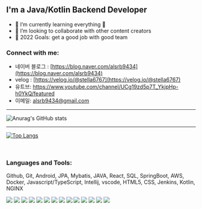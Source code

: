 
## I'm a Java/Kotlin Backend Developer

- 🌱 I’m currently learning everything 🤣
- 👯 I’m looking to collaborate with other content creators
- 🥅 2022 Goals: get a good job with good team


### Connect with me:

- 네이버 블로그 : [https://blog.naver.com/alsrb9434](https://blog.naver.com/alsrb9434)
- velog : [https://velog.io/@stella6767](https://velog.io/@stella6767)
- 유트브: https://www.youtube.com/channel/UCg19zd5p7T_YkjpHp-h0YkQ/featured
- 이메일: alsrb9434@gmail.com

---


<!-- ![Top Langs](https://github-readme-stats.vercel.app/api/top-langs/?username=geesuee&layout=compact&theme=nightowl&langs_count=10)<br> -->
<!-- ![stella6767's GitHub stats](https://github-readme-stats.vercel.app/api?username=stella6767&show_icons=true&theme=nightowl)<br>
 -->
![Anurag's GitHub stats](https://github-readme-stats.vercel.app/api?username=stella6767&count_private=true&show_icons=true&theme=nightowl) <br>


<!-- [![Solved.ac 프로필](http://mazassumnida.wtf/api/v2/generate_badge?boj=geesuee)](https://solved.ac/geesuee) -->

---

[![Top Langs](https://github-readme-stats.vercel.app/api/top-langs/?username=stella6767&layout=compact&langs_count=8)](https://github.com/anuraghazra/github-readme-stats)


<br />

### Languages and Tools:

Github, Git, Android, JPA, Mybatis, JAVA, React, SQL, SpringBoot, AWS, Docker, Javascript/TypeScript, Intellij, vscode, HTML5, CSS, Jenkins, Kotlin, NGINX

<p>
  <img src="https://img.shields.io/badge/Spring Boot-6DB33F?style=flat-square&logo=Spring Boot&logoColor=white">
  <img src="https://img.shields.io/badge/Github-F37626?style=flat-square&logo=GitHub&logoColor=white">
  <img src="https://img.shields.io/badge/Amazon AWS-005571?style=flat-square&logo=Amazon AWS&logoColor=white">
  <img src="https://img.shields.io/badge/Java-FF458E?style=flat-square&logo=Java&logoColor=white">
  <img src="https://img.shields.io/badge/Kotlin-007396?style=flat-square&logo=kotlin&logoColor=red">
  <img src="https://img.shields.io/badge/javascript-007396?style=plastic&logo=javascript&logoColor=green">
  <img src="https://img.shields.io/badge/Oracle DB-F80000?style=flat-square&logo=oracle&logoColor=white">
  <img src="https://img.shields.io/badge/MySQL DB-4479A1?style=flat-square&logo=MySQL&logoColor=white">
  <img src="https://img.shields.io/badge/Git-F05032?style=flat-square&logo=Git&logoColor=white">
  <img src="https://img.shields.io/badge/IntelliJ IDEA-red?style=flat-square&logo=IntelliJ IDEA&logoColor=#4285F4">
  <img src="https://img.shields.io/badge/Visual Studio Code-blue?style=flat-square&logo=Visual Studio Code&logoColor=#2C3454">
  <img src="https://img.shields.io/badge/HTML5-green?style=flat-square&logo=HTML5&logoColor=#2C3454">
  <img src="https://img.shields.io/badge/CSS3-yellow?style=flat-square&logo=CSS3&logoColor=#00EA64">
  <img src="https://img.shields.io/badge/Docker-blue?style=flat-square&logo=Docker&logoColor=#6933FF">
</p>

<br />
